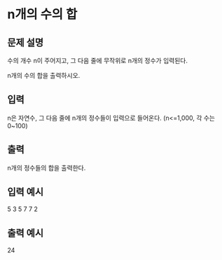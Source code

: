 # n개의 수의 합
## 문제 설명      
수의 개수  n이 주어지고, 그 다음 줄에 무작위로 n개의 정수가 입력된다.

n개의 수의 합을 출력하시오.

## 입력
n은 자연수, 그 다음 줄에 n개의 정수들이 입력으로 들어온다. (n<=1,000, 각 수는 0~100)

## 출력
n개의 정수들의 합을 출력한다.

## 입력 예시   
5
3 5 7 7 2

## 출력 예시
24